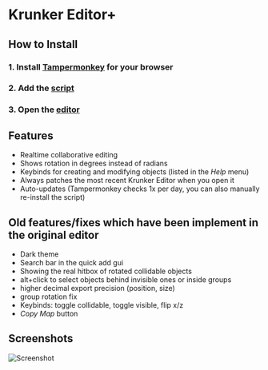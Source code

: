 # Krunker Editor+

## How to Install
### 1. Install [Tampermonkey](http://www.tampermonkey.net) for your browser
### 2. Add the [script](https://github.com/j4k0xb/Krunker-Editor-Plus/raw/master/userscript.user.js)
### 3. Open the [editor](https://krunker.io/editor.html)

## Features
- Realtime collaborative editing
- Shows rotation in degrees instead of radians
- Keybinds for creating and modifying objects (listed in the *Help* menu)
- Always patches the most recent Krunker Editor when you open it
- Auto-updates (Tampermonkey checks 1x per day, you can also manually re-install the script)

## Old features/fixes which have been implement in the original editor
- Dark theme
- Search bar in the quick add gui
- Showing the real hitbox of rotated collidable objects
- alt+click to select objects behind invisible ones or inside groups
- higher decimal export precision (position, size)
- group rotation fix
- Keybinds: toggle collidable, toggle visible, flip x/z
- *Copy Map* button

## Screenshots
![Screenshot](https://i.imgur.com/q8SGDdl.png)
